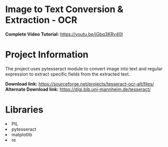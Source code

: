# Image to Text Conversion & Extraction - OCR

**Complete Video Tutorial:** https://youtu.be/jGbq3KRy40I

# Project Information

The project uses pytesseract module to convert image into text and regular expression to extract specific fields from the extracted text. 

**Download link:** https://sourceforge.net/projects/tesseract-ocr-alt/files/  
**Alternate Download link:** https://digi.bib.uni-mannheim.de/tesseract/

# Libraries

<li>PIL
<li>pytesseract
<li>matplotlib
<li>re
